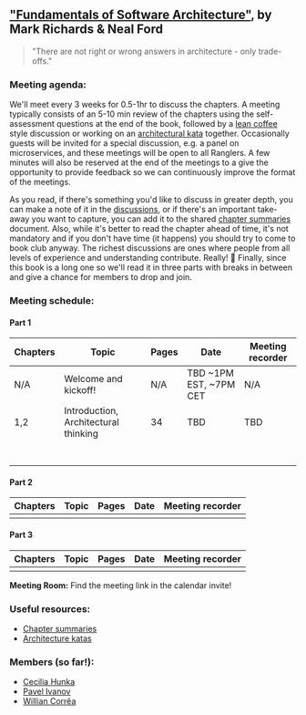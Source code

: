 ## ["Fundamentals of Software Architecture"](https://www.oreilly.com/library/view/fundamentals-of-software/9781492043447/), by Mark Richards & Neal Ford

> "There are not right or wrong answers in architecture - only trade-offs."

### Meeting agenda:

We'll meet every 3 weeks for 0.5-1hr to discuss the chapters. A meeting typically consists of an 5-10 min review of the chapters using the self-assessment questions at the end of the book, followed by a [lean coffee](http://agilecoffee.com/leancoffee/) style discussion or working on an [architectural kata](http://fundamentalsofsoftwarearchitecture.com/katas/) together. Occasionally guests will be invited for a special discussion, e.g. a panel on microservices, and these meetings will be open to all Ranglers. A few minutes will also be reserved at the end of the meetings to a give the opportunity to provide feedback so we can continuously improve the format of the meetings.

As you read, if there's something you'd like to discuss in greater depth, you can make a note of it in the [discussions](https://github.com/melaniebrgr/bookclub-fundamentals-software-architecture/discussions), or if there's an important take-away you want to capture, you can add it to the shared [chapter summaries](https://github.com/melaniebrgr/bookclub-fundamentals-software-architecture/tree/main/summaries) document. Also, while it's better to read the chapter ahead of time, it's not mandatory and if you don't have time (it happens) you should try to come to book club anyway. The richest discussions are ones where people from all levels of experience and understanding contribute. Really! 🙂 Finally, since this book is a long one so we'll read it in three parts with breaks in between and give a chance for members to drop and join.

### Meeting schedule:

#### Part 1

| Chapters | Topic                          | Pages          | Date                           | Meeting recorder   |
| -------- | ------------------------------ | -------------- | ------------------------------ | ------------------ |
| N/A|Welcome and kickoff!|N/A|TBD ~1PM EST, ~7PM CET|N/A|
| 1,2|Introduction, Architectural thinking|34|TBD|TBD|
|          |                                |                |                                |                    |
|          |                                |                |                                |                    |
|          |                                |                |                                |                    |
|          |                                |                |                                |                    |
|          |                                |                |                                |                    |
|          |                                |                |                                |                    |
|          |                                |                |                                |                    |

#### Part 2

| Chapters | Topic                          | Pages          | Date                           | Meeting recorder   |
| -------- | ------------------------------ | -------------- | ------------------------------ | ------------------ |
|          |                                |                |                                |                    |

#### Part 3

| Chapters | Topic                          | Pages          | Date                           | Meeting recorder   |
| -------- | ------------------------------ | -------------- | ------------------------------ | ------------------ |
|          |                                |                |                                |                    |

**Meeting Room:** Find the meeting link in the calendar invite!

### Useful resources:

- [Chapter summaries](https://github.com/melaniebrgr/bookclub-fundamentals-software-architecture/tree/main/summaries)
- [Architecture katas](http://fundamentalsofsoftwarearchitecture.com/katas/)

### Members (so far!):

- [Cecilia Hunka](https://github.com/chnka)
- [Pavel Ivanov](https://github.com/pablospaniard)
- [Willian Corrêa](https://github.com/wgcorrea)
